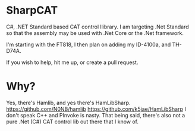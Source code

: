 # SharpCAT
C#, .NET Standard based CAT control llibrary.
I am targeting .Net Standard so that the assembly may be used with .Net Core or the .Net framework.

I'm starting with the FT818, I then plan on adding my ID-4100a, and TH-D74A.

If you wish to help, hit me up, or create a pull request.

# Why?
Yes, there's Hamlib, and yes there's HamLibSharp.
https://github.com/N0NB/hamlib
https://github.com/k5jae/HamLibSharp
I don't speak C++ and PInvoke is nasty.
That being said, there's also not a pure .Net (C#) CAT control lib out there that I know of.
